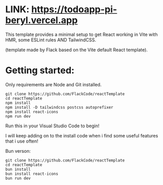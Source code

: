 # LINK: https://todoapp-pi-beryl.vercel.app

This template provides a minimal setup to get React working in Vite with HMR, some ESLint rules AND TailwindCSS.

(template made by Flack based on the Vite default React template).

# Getting started:
Only requirements are Node and Git installed.
```
git clone https://github.com/FlackCode/reactTemplate
cd reactTemplate
npm install
npm install -D tailwindcss postcss autoprefixer
npm install react-icons
npm run dev
```
Run this in your Visual Studio Code to begin!

I will keep adding on to the install code when i find some useful features that i use often!

Bun verson:
```
git clone https://github.com/FlackCode/reactTemplate
cd reactTemplate
bun install
bun install react-icons
bun run dev
```
